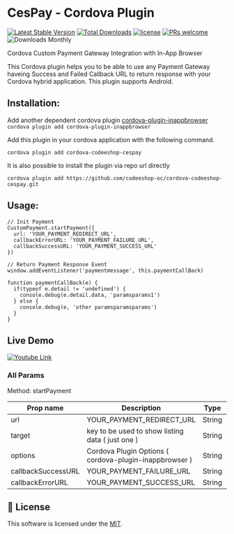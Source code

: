 # CesPay - Cordova Plugin

[![Latest Stable Version](https://img.shields.io/npm/v/cordova-codeeshop-cespay.svg)](https://www.npmjs.com/package/cordova-codeeshop-cespay) [![Total Downloads](https://img.shields.io/npm/dt/cordova-codeeshop-cespay.svg)](https://npm-stat.com/charts.html?package=cordova-codeeshop-cespay)
[![license](https://img.shields.io/badge/license-MIT-green)](https://github.com/codeeshop-oc/cordova-codeeshop-cespay/blob/main/LICENSE)
[![PRs welcome](https://img.shields.io/badge/PRs-welcome-ff69b4.svg)](https://github.com/codeeshop-oc/cordova-codeeshop-cespay/issues?&q=is%3Aissue+is%3Aopen)
![Downloads Monthly](https://img.shields.io/npm/dm/cordova-codeeshop-cespay.svg)

Cordova Custom Payment Gateway Integration with In-App Browser

This Cordova plugin helps you to be able to use any Payment Gateway haveing Success and Failed Callback URL to return response with your Cordova hybrid application. This plugin supports Android.

## Installation:

Add another dependent cordova plugin 
[cordova-plugin-inappbrowser](https://www.npmjs.com/package/cordova-plugin-inappbrowser)
`cordova plugin add cordova-plugin-inappbrowser`

Add this plugin in your cordova application with the following command.

`cordova plugin add cordova-codeeshop-cespay`

It is also possible to install the plugin via repo url directly

`cordova plugin add https://github.com/codeeshop-oc/cordova-codeeshop-cespay.git`

## Usage:

```
// Init Payment
CustomPayment.startPayment({
  url: 'YOUR_PAYMENT_REDIRECT_URL', 
  callbackErrorURL: 'YOUR_PAYMENT_FAILURE_URL', 
  callbackSuccessURL: 'YOUR_PAYMENT_SUCCESS_URL'
})

// Return Payment Response Event
window.addEventListener('paymentmessage', this.paymentCallBack)

function paymentCallBack(e) {
  if(typeof e.detail != 'undefined') {
    console.debug(e.detail.data, 'paramsparams1')
  } else {
    console.debug(e, 'other paramsparamsparams')
  }
}
```
## Live Demo

[![Youtube Link](https://img.youtube.com/vi/AoRvwAklZaQ/0.jpg)](http://www.youtube.com/watch?v=AoRvwAklZaQ)

### All Params

Method: startPayment

| Prop name          | Description                                      | Type    | Values                   | Default      |
| ------------------ | ------------------------------------------------------------------------------------------------------------------------------------------------------------------------------------- | ------- | --------------------- | ------------ |
| url                | YOUR_PAYMENT_REDIRECT_URL                        | String  | -                        |     |
| target             | key to be used to show listing data ( just one ) | String  | -                        | _blank |
| options            | Cordova Plugin Options ( cordova-plugin-inappbrowser ) | String  | [Options](https://github.com/apache/cordova-plugin-inappbrowser#example-1)       | location=no,hidenavigationbuttons=yes,hideurlbar=yes,hardwareback=no,fullscreen=yes        |
| callbackSuccessURL | YOUR_PAYMENT_FAILURE_URL                        | String  | -                | success      |
| callbackErrorURL   | YOUR_PAYMENT_SUCCESS_URL                      | String  | - | failed       |

## 🔖 License

This software is licensed under the [MIT](../main/LICENSE).
